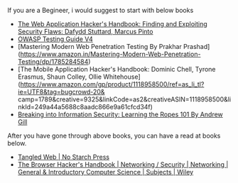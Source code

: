 If you are a Begineer, i would suggest to start with below books

* [The Web Application Hacker's Handbook: Finding and Exploiting Security Flaws: Dafydd Stuttard, Marcus Pinto](https://www.amazon.com/Web-Application-Hackers-Handbook-Exploiting/dp/1118026470/)
* [OWASP Testing Guide V4](https://www.owasp.org/images/1/19/OTGv4.pdf)
* [Mastering Modern Web Penetration Testing By Prakhar Prashad]
(https://www.amazon.in/Mastering-Modern-Web-Penetration-Testing/dp/1785284584)
* [The Mobile Application Hacker's Handbook: Dominic Chell, Tyrone Erasmus, Shaun Colley, Ollie Whitehouse](https://www.amazon.com/gp/product/1118958500/ref=as_li_tl?ie=UTF8&tag=bugcrowd-20&
camp=1789&creative=9325&linkCode=as2&creativeASIN=1118958500&linkId=249a44a5688c8aadc866e9a61cfcd34f)
* [Breaking into Information Security: Learning the Ropes 101 By Andrew Gill](https://leanpub.com/ltr101-breaking-into-infosec)

After you have gone through above books, you can have a read at books below.

* [Tangled Web | No Starch Press](https://nostarch.com/tangledweb)
* [The Browser Hacker's Handbook | Networking / Security | Networking | General & Introductory Computer Science | Subjects | Wiley](https://www.wiley.com/en-us/The+Browser+Hacker%27s+Handbook-p-9781118662090)
